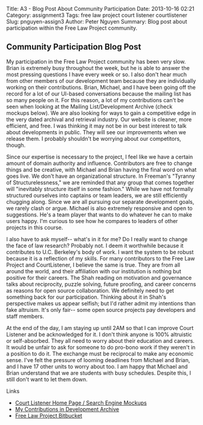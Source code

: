 Title: A3 - Blog Post About Community Participation
Date: 2013-10-16 02:21
Category: assignment3
Tags: free law project court listener courtlistener
Slug: pnguyen-assign3
Author: Peter Nguyen
Summary: Blog post about participation within the Free Law Project community.

## Community Participation Blog Post
My participation in the Free Law Project community has been very slow. Brian is extremely busy throughout the week, but he is able to answer the most pressing questions I have every week or so. I also don't hear much from other members of our development team because they are individually working on their contributions. Brian, Michael, and I have been going off the record for a lot of our UI-based conversations because the mailing list has so many people on it. For this reason, a lot of my contributions can't be seen when looking at the Mailing List/Development Archive (check mockups below). We are also looking for ways to gain a competitive edge in the very dated archival and retrieval industry. Our website is cleaner, more efficient, and free. I was thinking it may not be in our best interest to talk about developments in public. They will see our improvements when we release them. I probably shouldn't be worrying about our competitors, though.

Since our expertise is necessary to the project, I feel like we have a certain amount of domain authority and influence. Contributors are free to change things and be creative, with Michael and Brian having the final word on what goes live. We don't have an organizational structure. In Freeman's "Tyranny of Structurelessness," we are reminded that any group that comes together will "inevitably structure itself in some fashion." While we have not formally structured ourselves into captains or team leaders, we are still efficiently chugging along. Since we are all pursuing our separate development goals, we rarely clash or argue. Michael is also extremely responsive and open to suggestions. He's a team player that wants to do whatever he can to make users happy. I'm curious to see how he compares to leaders of other projects in this course.

I also have to ask myself-- what's in it for me? Do I really want to change the face of law research? Probably not. I deem it worthwhile because it contributes to U.C. Berkeley's body of work. I want the system to be robust because it is a reflection of my skills. For many contributors to the Free Law Project and CourtListener, I believe the same is true. They are from all around the world, and their affiliation with our institution is nothing but positive for their careers. The Shah reading on motivation and governance talks about reciprocity, puzzle solving, future proofing, and career concerns as reasons for open source collaboration. We definitely need to get something back for our participation. Thinking about it in Shah's perspective makes us appear selfish; but I'd rather admit my intentions than fake altruism. It's only fair-- some open source projects pay developers and staff members. 

At the end of the day, I am staying up until 2AM so that I can improve Court Listener and be acknowledged for it. I don't think anyone is 100% altruistic or self-absorbed. They all need to worry about their education and careers. It would be unfair to ask for someone to do pro-bono work if they weren't in a position to do it. The exchange must be reciprocal to make any economic sense. I've felt the pressure of looming deadlines from Michael and Brian, and I have 17 other units to worry about too. I am happy that Michael and Brian understand that we are students with busy schedules. Despite this, I still don't want to let them down.

Links
* [Court Listener Home Page / Search Engine Mockups](http://notskool.me/Court%20Listener/)
* [My Contributions in Development Archive](http://lists.freelawproject.org/pipermail/dev/2013-September/subject.html)
* [Free Law Project Bitbucket](https://bitbucket.org/mlissner/search-and-awareness-platform-courtlistener/)
